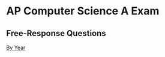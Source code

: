 # AP Computer Science A Exam 

## Free-Response Questions
[By Year](https://apstudents.collegeboard.org/courses/ap-computer-science-a/free-response-questions-by-year)